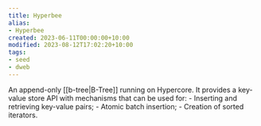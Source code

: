 ```yaml
---
title: Hyperbee
alias:
- Hyperbee
created: 2023-06-11T00:00:00+10:00
modified: 2023-08-12T17:02:20+10:00
tags:
- seed
- dweb
---
```


An append-only [[b-tree|B-Tree]] running on Hypercore. It provides a key-value store API with mechanisms that can be used for:
	- Inserting and retrieving key-value pairs;
	- Atomic batch insertion;
	- Creation of sorted iterators.